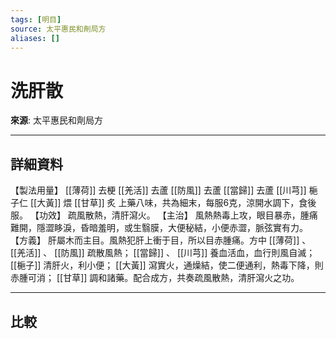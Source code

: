 ```yaml
---
tags: [明目]
source: 太平惠民和劑局方
aliases: []
---
```


# 洗肝散

**來源**: 太平惠民和劑局方  

---

## 詳細資料
【製法用量】 [[薄荷]] 去梗 [[羌活]] 去蘆 [[防風]] 去蘆 [[當歸]] 去蘆 [[川芎]] 梔子仁 [[大黃]] 煨 [[甘草]] 炙
上藥八味，共為細末，每服6克，涼開水調下，食後服。
【功效】
疏風散熱，清肝瀉火。
【主治】
風熱熱毒上攻，眼目暴赤，腫痛難開，隱澀眵淚，昏暗羞明，或生翳膜，大便秘結，小便赤澀，脈弦實有力。
【方義】
肝屬木而主目。風熱犯肝上衝于目，所以目赤腫痛。方中 [[薄荷]] 、 [[羌活]] 、 [[防風]] 疏散風熱； [[當歸]] 、 [[川芎]] 養血活血，血行則風自滅； [[梔子]] 清肝火，利小便； [[大黃]] 瀉實火，通燥結，使二便通利，熱毒下降，則赤腫可消； [[甘草]] 調和諸藥。配合成方，共奏疏風散熱，清肝瀉火之功。

---

## 比較
